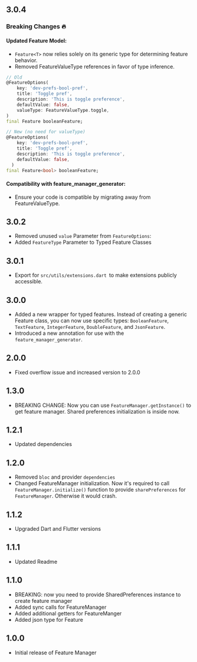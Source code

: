 ## 3.0.4

### Breaking Changes 🔥

#### Updated Feature Model:

- `Feature<T>` now relies solely on its generic type for determining feature behavior.
- Removed FeatureValueType references in favor of type inference.

```dart
// Old
@FeatureOptions(
    key: 'dev-prefs-bool-pref',
    title: 'Toggle pref',
    description: 'This is toggle preference',
    defaultValue: false,
    valueType: FeatureValueType.toggle,
)
final Feature booleanFeature;

// New (no need for valueType)
@FeatureOptions(
    key: 'dev-prefs-bool-pref',
    title: 'Toggle pref',
    description: 'This is toggle preference',
    defaultValue: false,
  )
final Feature<bool> booleanFeature;
```

#### Compatibility with feature_manager_generator:

- Ensure your code is compatible by migrating away from FeatureValueType.

## 3.0.2

- Removed unused `value` Parameter from `FeatureOptions`:
- Added `FeatureType` Parameter to Typed Feature Classes

## 3.0.1

- Export for `src/utils/extensions.dart `to make extensions publicly accessible.

## 3.0.0

- Added a new wrapper for typed features. Instead of creating a generic Feature class, you can now use specific types: `BooleanFeature`, `TextFeature`, `IntegerFeature`, `DoubleFeature`, and `JsonFeature`.
- Introduced a new annotation for use with the `feature_manager_generator`.

## 2.0.0

- Fixed overflow issue and increased version to 2.0.0

## 1.3.0

- BREAKING CHANGE: Now you can use `FeatureManager.getInstance()` to get feature manager. Shared preferences initialization is inside now.

## 1.2.1

- Updated dependencies

## 1.2.0

- Removed `bloc` and provider `dependencies`
- Changed FeatureManager initialization. Now it's required to call `FeatureManager.initialize()` function to provide `sharePreferences` for `FeatureManager`. Otherwise it would crash.

## 1.1.2

- Upgraded Dart and Flutter versions

## 1.1.1

- Updated Readme

## 1.1.0

- BREAKING: now you need to provide SharedPreferences instance to create feature manager
- Added sync calls for FeatureManager
- Added additional getters for FeatureManger
- Added json type for Feature

## 1.0.0

- Initial release of Feature Manager
